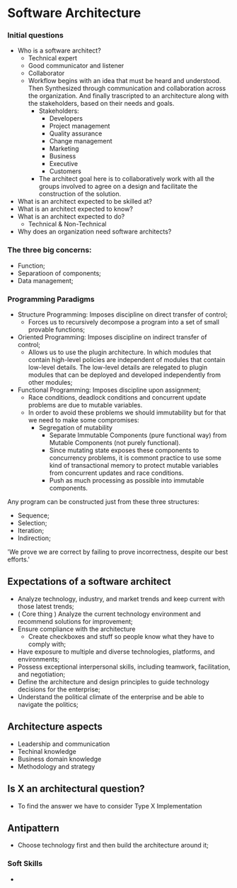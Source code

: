 # Software Architecture

### Initial questions
- Who is a software architect?
    - Technical expert
    - Good communicator and listener
    - Collaborator
    - Workflow begins with an idea that must be heard and understood. Then Synthesized through communication and collaboration across the organization. And finally trascripted to an architecture along with the stakeholders, based on their needs and goals.
        - Stakeholders:
            - Developers
            - Project management
            - Quality assurance
            - Change management
            - Marketing
            - Business
            - Executive
            - Customers
        - The architect goal here is to collaboratively work with all the groups involved to agree on a design and facilitate the construction of the solution.
- What is an architect expected to be skilled at?
- What is an architect expected to know?
- What is an architect expected to do?
    - Technical & Non-Technical
- Why does an organization need software architects?

### The three big concerns:
- Function;
- Separatioon of components;
- Data management;

### Programming Paradigms
- Structure Programming: Imposes discipline on direct transfer of control;
    - Forces us to recursively decompose a program into a set of small provable functions;
- Oriented Programming: Imposes discipline on indirect transfer of control;
    - Allows us to use the plugin architecture. In which modules that contain high-level policies are independent of modules that contain low-level details. The low-level details are relegated to plugin modules that can be deployed and developed independently from other modules;
- Functional Programming: Imposes discipline upon assignment;
    - Race conditions, deadlock conditions and concurrent update problems are due to mutable variables.
    - In order to avoid these problems we should immutability but for that we need to make some compromises:
        - Segregation of mutability
            - Separate Immutable Components (pure functional way) from Mutable Components (not purely functional).
            - Since mutating state exposes these components to concurrency problems, it is commont practice to use some kind of transactional memory to protect mutable variables from concurrent updates and race conditions.
            - Push as much processing as possible into immutable components.

Any program can be constructed just from these three structures:
- Sequence;
- Selection;
- Iteration;
- Indirection;

'We prove we are correct by failing to prove incorrectness, despite our best efforts.'

## Expectations of a software architect
- Analyze technology, industry, and market trends and keep current with those latest trends;
- ( Core thing ) Analyze the current technology environment and recommend solutions for improvement;
- Ensure compliance with the architecture
    - Create checkboxes and stuff so people know what they have to comply with;
- Have exposure to multiple and diverse technologies, platforms, and environments;
- Possess exceptional interpersonal skills, including teamwork, facilitation, and negotiation;
- Define the architecture and design principles to guide technology decisions for the enterprise;
- Understand the political climate of the enterprise and be able to navigate the politics;

## Architecture aspects
- Leadership and communication
- Techinal knowledge
- Business domain knowledge
- Methodology and strategy

## Is X an architectural question?
- To find the answer we have to consider Type X Implementation

## Antipattern
- Choose technology first and then build the architecture around it;

### Soft Skills
- 
